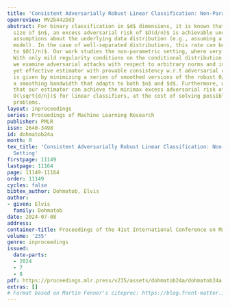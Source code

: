 ```yaml
---
title: 'Consistent Adversarially Robust Linear Classification: Non-Parametric Setting'
openreview: MV2b44zDd3
abstract: For binary classification in $d$ dimensions, it is known that with a sample
  size of $n$, an excess adversarial risk of $O(d/n)$ is achievable under strong parametric
  assumptions about the underlying data distribution (e.g., assuming a Gaussian mixture
  model). In the case of well-separated distributions, this rate can be further refined
  to $O(1/n)$. Our work studies the non-parametric setting, where very little is known.
  With only mild regularity conditions on the conditional distribution of the features,
  we examine adversarial attacks with respect to arbitrary norms and introduce a straightforward
  yet effective estimator with provable consistency w.r.t adversarial risk. Our estimator
  is given by minimizing a series of smoothed versions of the robust 0/1 loss, with
  a smoothing bandwidth that adapts to both $n$ and $d$. Furthermore, we demonstrate
  that our estimator can achieve the minimax excess adversarial risk of $\widetilde
  O(\sqrt{d/n})$ for linear classifiers, at the cost of solving possibly rougher optimization
  problems.
layout: inproceedings
series: Proceedings of Machine Learning Research
publisher: PMLR
issn: 2640-3498
id: dohmatob24a
month: 0
tex_title: 'Consistent Adversarially Robust Linear Classification: Non-Parametric
  Setting'
firstpage: 11149
lastpage: 11164
page: 11149-11164
order: 11149
cycles: false
bibtex_author: Dohmatob, Elvis
author:
- given: Elvis
  family: Dohmatob
date: 2024-07-08
address:
container-title: Proceedings of the 41st International Conference on Machine Learning
volume: '235'
genre: inproceedings
issued:
  date-parts:
  - 2024
  - 7
  - 8
pdf: https://proceedings.mlr.press/v235/assets/dohmatob24a/dohmatob24a.pdf
extras: []
# Format based on Martin Fenner's citeproc: https://blog.front-matter.io/posts/citeproc-yaml-for-bibliographies/
---
```

